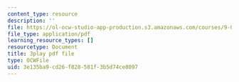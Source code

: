 ```yaml
---
content_type: resource
description: ''
file: https://ol-ocw-studio-app-production.s3.amazonaws.com/courses/9-00sc-introduction-to-psychology-fall-2011/3e135ba9cd26f828581f3b5d74ce8097_kD3CswjYb2E.pdf
file_type: application/pdf
learning_resource_types: []
resourcetype: Document
title: 3play pdf file
type: OCWFile
uid: 3e135ba9-cd26-f828-581f-3b5d74ce8097
---
```

